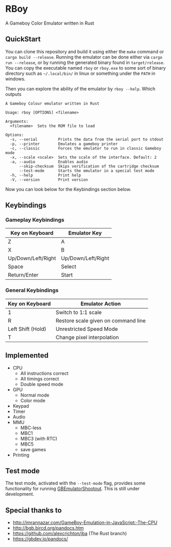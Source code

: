 # RBoy

A Gameboy Color Emulator written in Rust


## QuickStart

You can clone this repository and build it using either the `make` command or
`cargo build --release`. Running the emulator can be done either via `cargo run --release`, or by
running the generated binary found in `target/release`. You can copy the executable named `rboy` or
`rboy.exe` to some sort of binary directory such as `~/.local/bin/` in linux or something under the
`PATH` in windows.

Then you can explore the ability of the emulator by `rboy --help`. Which outputs 

```
A Gameboy Colour emulator written in Rust

Usage: rboy [OPTIONS] <filename>

Arguments:
  <filename>  Sets the ROM file to load

Options:
  -s, --serial         Prints the data from the serial port to stdout
  -p, --printer        Emulates a gameboy printer
  -c, --classic        Forces the emulator to run in classic Gameboy mode
  -x, --scale <scale>  Sets the scale of the interface. Default: 2
  -a, --audio          Enables audio
      --skip-checksum  Skips verification of the cartridge checksum
      --test-mode      Starts the emulator in a special test mode
  -h, --help           Print help
  -V, --version        Print version
```

Now you can look below for the Keybindings section below.

## Keybindings

### Gameplay Keybindings

| Key on Keyboard    | Emulator Key       |
| ------------------ | ------------------ |
| Z                  | A                  |
| X                  | B                  |
| Up/Down/Left/Right | Up/Down/Left/Right |
| Space              | Select             |
| Return/Enter       | Start              |

### General Keybindings

| Key on Keyboard   | Emulator Action                     |
| ----------------- | ----------------------------------- |
| 1                 | Switch to 1:1 scale                 |
| R                 | Restore scale given on command line |
| Left Shift (Hold) | Unrestricted Speed Mode             |
| T                 | Change pixel interpolation          |

## Implemented


* CPU
  - All instructions correct
  - All timings correct
  - Double speed mode
* GPU
  - Normal mode
  - Color mode
* Keypad
* Timer
* Audio
* MMU
  - MBC-less
  - MBC1
  - MBC3 (with RTC)
  - MBC5
  - save games
* Printing

## Test mode
The test mode, activated with the `--test-mode` flag, provides some functionality for running
[GBEmulatorShootout](https://github.com/daid/GBEmulatorShootout). This is still under development.

## Special thanks to

* http://imrannazar.com/GameBoy-Emulation-in-JavaScript:-The-CPU
* http://bgb.bircd.org/pandocs.htm
* https://github.com/alexcrichton/jba (The Rust branch)
* https://gbdev.io/pandocs/
